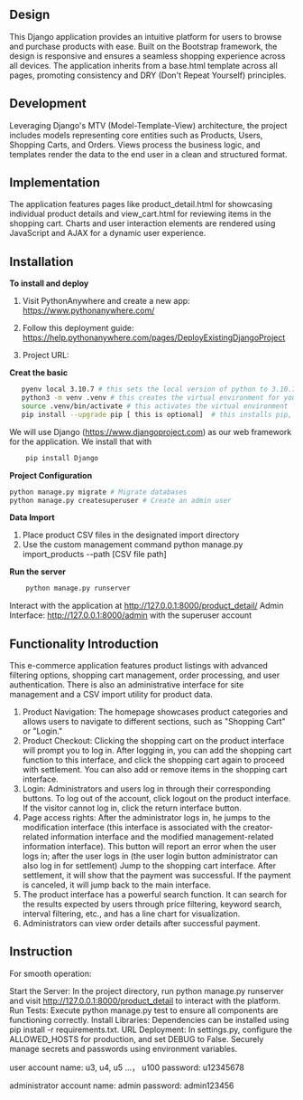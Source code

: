 ## Design
This Django application provides an intuitive platform for users to browse and purchase products with ease. Built on the Bootstrap framework, the design is responsive and ensures a seamless shopping experience across all devices. The application inherits from a base.html template across all pages, promoting consistency and DRY (Don't Repeat Yourself) principles.

## Development
Leveraging Django's MTV (Model-Template-View) architecture, the project includes models representing core entities such as Products, Users, Shopping Carts, and Orders. Views process the business logic, and templates render the data to the end user in a clean and structured format.


## Implementation
The application features pages like product_detail.html for showcasing individual product details and view_cart.html for reviewing items in the shopping cart. Charts and user interaction elements are rendered using JavaScript and AJAX for a dynamic user experience.

## Installation
**To install and deploy**

1. Visit PythonAnywhere and create a new app: https://www.pythonanywhere.com/

2. Follow this deployment guide: https://help.pythonanywhere.com/pages/DeployExistingDjangoProject

3. Project URL:

**Creat the basic**

 ```bash
    pyenv local 3.10.7 # this sets the local version of python to 3.10.7
    python3 -m venv .venv # this creates the virtual environment for you
    source .venv/bin/activate # this activates the virtual environment
    pip install --upgrade pip [ this is optional]  # this installs pip, and upgrades it if required.
```
We will use Django (https://www.djangoproject.com) as our web framework for the application. We install that with

```bash
    pip install Django
```
   

**Project Configuration**
```bash
python manage.py migrate # Migrate databases
python manage.py createsuperuser # Create an admin user
```

**Data Import**
1. Place product CSV files in the designated import directory
2. Use the custom management command python manage.py import_products --path [CSV file path]

**Run the server**
```bash
    python manage.py runserver
```
Interact with the application at http://127.0.0.1:8000/product_detail/
Admin Interface: http://127.0.0.1:8000/admin with the superuser account


## Functionality Introduction
This e-commerce application features product listings with advanced filtering options, shopping cart management, order processing, and user authentication. There is also an administrative interface for site management and a CSV import utility for product data.

1. Product Navigation: The homepage showcases product categories and allows users to navigate to different sections, such as "Shopping Cart" or "Login."
2. Product Checkout: Clicking the shopping cart on the product interface will prompt you to log in. After logging in, you can add the shopping cart function to this interface, and click the shopping cart again to proceed with settlement. You can also add or remove items in the shopping cart interface.
3. Login: Administrators and users log in through their corresponding buttons. To log out of the account, click logout on the product interface. If the visitor cannot log in, click the return interface button.
4. Page access rights: After the administrator logs in, he jumps to the modification interface (this interface is associated with the creator-related information interface and the modified management-related information interface). This button will report an error when the user logs in; after the user logs in (the user login button administrator can also log in for settlement) Jump to the shopping cart interface. After settlement, it will show that the payment was successful. If the payment is canceled, it will jump back to the main interface.
5. The product interface has a powerful search function. It can search for the results expected by users through price filtering, keyword search, interval filtering, etc., and has a line chart for visualization.
6. Administrators can view order details after successful payment.
   

## Instruction

For smooth operation:

Start the Server: In the project directory, run python manage.py runserver and visit http://127.0.0.1:8000/product_detail to interact with the platform.
Run Tests: Execute python manage.py test to ensure all components are functioning correctly.
Install Libraries: Dependencies can be installed using pip install -r requirements.txt.
URL Deployment: In settings.py, configure the ALLOWED_HOSTS for production, and set DEBUG to False. Securely manage secrets and passwords using environment variables.

user account
name: u3, u4, u5 ...， u100
password: u12345678

administrator account
name: admin
password: admin123456

